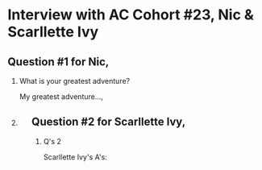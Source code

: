 # Interview with AC Cohort #23, Nic & Scarllette Ivy

## Question #1 for Nic,
<ol>
  <li>What is your greatest adventure?
  
  My greatest adventure...,<li/>
<ol/>

## Question #2 for Scarllette Ivy,
<ol>
    <li>Q's 2

Scarllette Ivy's A's:

